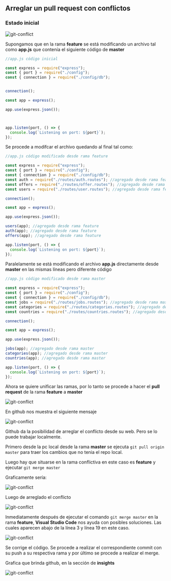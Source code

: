 ## Arreglar un pull request con conflictos

### Estado inicial 

![git-conflict](./../../assets/images/img-git-conflict.png)

Supongamos que en la rama **feature** se está modificando un archivo tal como **app.js** que contenía el siguiente código de **master**

```javascript
//app.js código inicial

const express = require("express");
const { port } = require("./config");
const { connection } = require("./config/db");


connection();

const app = express();

app.use(express.json());



app.listen(port, () => {
  console.log(`Listening on port: ${port}`);
});
```

Se procede a modifcar el archivo quedando al final tal como: 

```javascript
//app.js código modificado desde rama feature

const express = require("express");
const { port } = require("./config");
const { connection } = require("./config/db");
const auth = require("./routes/auth.routes"); //agregado desde rama feature
const offers = require("./routes/offer.routes"); //agregado desde rama feature
const users = require("./routes/user.routes"); //agregado desde rama feature

connection();

const app = express();

app.use(express.json());

users(app); //agregado desde rama feature
auth(app); //agregado desde rama feature
offers(app); //agregado desde rama feature

app.listen(port, () => {
  console.log(`Listening on port: ${port}`);
});
```

Paralelamente se está modificando el archivo **app.js** directamente desde **master** en las mismas líneas pero diferente código

```javascript
//app.js código modificado desde rama master

const express = require("express");
const { port } = require("./config");
const { connection } = require("./config/db");
const jobs = require("./routes/jobs.routes"); //agregado desde rama master
const categories = require("./routes/categories.routes"); //agregado desde rama master
const countries = require("./routes/countries.routes"); //agregado desde rama master

connection();

const app = express();

app.use(express.json());

jobs(app); //agregado desde rama master
categories(app); //agregado desde rama master
countries(app); //agregado desde rama master

app.listen(port, () => {
  console.log(`Listening on port: ${port}`);
});
```

Ahora se quiere unificar las ramas, por lo tanto se procede a hacer el **pull request** de la rama **feature** a **master**

![git-conflict](./../../assets/images/img-git-conflict-2.png)

En github nos muestra el siguiente mensaje

![git-conflict](./../../assets/images/img-git-conflict-3.png)

Github da la posibilidad de arreglar el conflicto desde su web. Pero se lo puede trabajar localmente. 

Primero desde la pc local desde la rama **master** se ejecuta `git pull origin master` para traer los cambios que no tenia el repo local.

Luego hay que situarse en la rama conflictiva en este caso es **feature** y ejecutar `git merge master`

Graficamente sería:

![git-conflict](./../../assets/images/img-git-conflict-5.png)

Luego de arreglado el conflicto 

![git-conflict](./../../assets/images/img-git-conflict-6.png)


Inmediatamente después de ejecutar el comando `git merge master` en la rama **feature**, **Visual Studio Code** nos ayuda con posibles soluciones. Las cuales aparecen abajo de la línea 3 y línea 19 en este caso.

![git-conflict](./../../assets/images/img-git-conflict-4.png)

Se corrige el código. Se procede a realizar el correspondiente commit con su push a su respectiva rama y por último se procede a realizar el merge.

Grafica que brinda github, en la sección de **insights**

![git-conflict](./../../assets/images/img-git-conflict-7.png)



